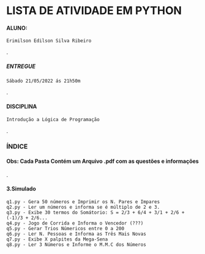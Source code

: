 # LISTA DE ATIVIDADE EM PYTHON

#### ALUNO:
    Erimilson Edilson Silva Ribeiro
.
##### ENTREGUE
    Sábado 21/05/2022 ás 21h50m
.
#### DISCIPLINA
    Introdução a Lógica de Programação
.
### ÍNDICE
#### Obs: Cada Pasta Contém um Arquivo .pdf com as questões e informações
.
#### 3.Simulado
    q1.py - Gera 50 números e Imprimir os N. Pares e Impares
    q2.py - Ler um números e informa se é múltiplo de 2 e 3.
    q3.py - Exibe 30 termos do Somátorio: S = 2/3 + 6/4 + 3/1 + 2/6 + (-1)/3 + 2/6...
    q4.py - Jogo de Corrida e Informa o Vencedor (???)
    q5.py - Gerar Trios Númericos entre 0 a 200
    q6.py - Ler N. Pessoas e Informa as Três Mais Novas
    q7.py - Exibe X palpites da Mega-Sena 
    q8.py - Ler 3 Números e Informe o M.M.C dos Números